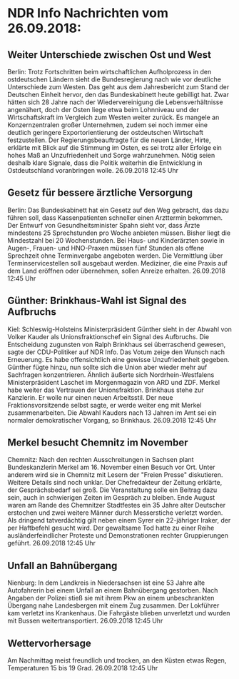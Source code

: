 # NDR Info Nachrichten vom 26.09.2018:


## Weiter Unterschiede zwischen Ost und West
Berlin: Trotz Fortschritten beim wirtschaftlichen Aufholprozess in den ostdeutschen Ländern sieht die Bundesregierung nach wie vor deutliche Unterschiede zum Westen. Das geht aus dem Jahresbericht zum Stand der Deutschen Einheit hervor, den das Bundeskabinett heute gebilligt hat. Zwar hätten sich 28 Jahre nach der Wiedervereinigung die Lebensverhältnisse angenähert, doch der Osten liege etwa beim Lohnniveau und der Wirtschaftskraft im Vergleich zum Westen weiter zurück. Es mangele an Konzernzentralen großer Unternehmen, zudem sei noch immer eine deutlich geringere Exportorientierung der ostdeutschen Wirtschaft festzustellen. Der Regierungsbeauftragte für die neuen Länder, Hirte, erklärte mit Blick auf die Stimmung im Osten, es sei trotz aller Erfolge ein hohes Maß an Unzufriedenheit und Sorge wahrzunehmen. Nötig seien deshalb klare Signale, dass die Politik weiterhin die Entwicklung in Ostdeutschland voranbringen wolle. 26.09.2018 12:45 Uhr 

## Gesetz für bessere ärztliche Versorgung
Berlin: Das Bundeskabinett hat ein Gesetz auf den Weg gebracht, das dazu führen soll, dass Kassenpatienten schneller einen Arzttermin bekommen. Der Entwurf von Gesundheitsminister Spahn sieht vor, dass Ärzte mindestens 25 Sprechstunden pro Woche anbieten müssen. Bisher liegt die Mindestzahl bei 20 Wochenstunden. Bei Haus- und Kinderärzten sowie in Augen-, Frauen- und HNO-Praxen müssen fünf Stunden als offene Sprechzeit ohne Terminvergabe angeboten werden. Die Vermittlung über Terminservicestellen soll ausgebaut werden. Mediziner, die eine Praxis auf dem Land eröffnen oder übernehmen, sollen Anreize erhalten. 26.09.2018 12:45 Uhr 

## Günther: Brinkhaus-Wahl ist Signal des Aufbruchs
Kiel:   Schleswig-Holsteins Ministerpräsident Günther sieht in der Abwahl von Volker Kauder als Unionsfraktionschef ein Signal des Aufbruchs. Die Entscheidung zugunsten von Ralph Brinkhaus sei überraschend gewesen, sagte der CDU-Politiker auf NDR Info. Das Votum zeige den Wunsch nach Erneuerung. Es habe offensichtlich eine gewisse Unzufriedenheit gegeben. Günther fügte hinzu, nun sollte sich die Union aber wieder mehr auf Sachfragen konzentrieren. Ähnlich äußerte sich Nordrhein-Westfalens Ministerpräsident Laschet im Morgenmagazin von ARD und ZDF. Merkel habe weiter das Vertrauen der Unionsfraktion. Brinkhaus stehe zur Kanzlerin. Er wolle nur einen neuen Arbeitsstil. Der neue Fraktionsvorsitzende selbst sagte, er werde weiter eng mit Merkel zusammenarbeiten. Die Abwahl Kauders nach 13 Jahren im Amt sei ein normaler demokratischer Vorgang, so Brinkhaus. 26.09.2018 12:45 Uhr 

## Merkel besucht Chemnitz im November
Chemnitz: Nach den rechten Ausschreitungen in Sachsen plant Bundeskanzlerin Merkel am 16. November einen Besuch vor Ort. Unter anderem wird sie in Chemnitz mit Lesern der "Freien Presse" diskutieren. Weitere Details sind noch unklar. Der Chefredakteur der Zeitung erklärte, der Gesprächsbedarf sei groß. Die Veranstaltung solle ein Beitrag dazu sein, auch in schwierigen Zeiten im Gespräch zu bleiben. Ende August waren am Rande des Chemnitzer Stadtfestes ein 35 Jahre alter Deutscher erstochen und zwei weitere Männer durch Messerstiche verletzt worden. Als dringend tatverdächtig gilt neben einem Syrer ein 22-jähriger Iraker, der per Haftbefehl gesucht wird. Der gewaltsame Tod hatte zu einer Reihe ausländerfeindlicher Proteste und Demonstrationen rechter Gruppierungen geführt. 26.09.2018 12:45 Uhr 

## Unfall an Bahnübergang
Nienburg: In dem Landkreis in Niedersachsen ist eine 53 Jahre alte Autofahrerin bei einem Unfall an einem Bahnübergang gestorben. Nach Angaben der Polizei stieß sie mit ihrem Pkw an einem unbeschrankten Übergang nahe Landesbergen mit einem Zug zusammen. Der Lokführer kam verletzt ins Krankenhaus. Die Fahrgäste blieben unverletzt und wurden mit Bussen weitertransportiert. 26.09.2018 12:45 Uhr 

## Wettervorhersage
Am Nachmittag meist freundlich und trocken, an den Küsten etwas Regen, Temperaturen 15 bis 19 Grad. 26.09.2018 12:45 Uhr 
